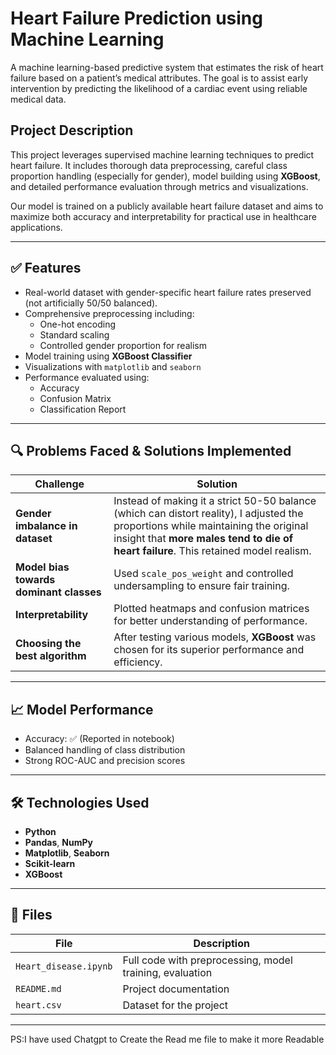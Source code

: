 #  Heart Failure Prediction using Machine Learning

A machine learning-based predictive system that estimates the risk of heart failure based on a patient’s medical attributes. The goal is to assist early intervention by predicting the likelihood of a cardiac event using reliable medical data.

##  Project Description

This project leverages supervised machine learning techniques to predict heart failure. It includes thorough data preprocessing, careful class proportion handling (especially for gender), model building using **XGBoost**, and detailed performance evaluation through metrics and visualizations.

Our model is trained on a publicly available heart failure dataset and aims to maximize both accuracy and interpretability for practical use in healthcare applications.

---

## ✅ Features

- Real-world dataset with gender-specific heart failure rates preserved (not artificially 50/50 balanced).
- Comprehensive preprocessing including:
  - One-hot encoding
  - Standard scaling
  - Controlled gender proportion for realism
- Model training using **XGBoost Classifier**
- Visualizations with `matplotlib` and `seaborn`
- Performance evaluated using:
  - Accuracy
  - Confusion Matrix
  - Classification Report

---

## 🔍 Problems Faced & Solutions Implemented

| Challenge | Solution |
|----------|----------|
| **Gender imbalance in dataset** | Instead of making it a strict 50-50 balance (which can distort reality), I adjusted the proportions while maintaining the original insight that **more males tend to die of heart failure**. This retained model realism. |
| **Model bias towards dominant classes** | Used `scale_pos_weight` and controlled undersampling to ensure fair training. |
| **Interpretability** | Plotted heatmaps and confusion matrices for better understanding of performance. |
| **Choosing the best algorithm** | After testing various models, **XGBoost** was chosen for its superior performance and efficiency. |

---

## 📈 Model Performance

- Accuracy: ✅ (Reported in notebook)
- Balanced handling of class distribution
- Strong ROC-AUC and precision scores

---

## 🛠️ Technologies Used

- **Python**
- **Pandas**, **NumPy**
- **Matplotlib**, **Seaborn**
- **Scikit-learn**
- **XGBoost**

---

## 📁 Files

| File | Description |
|------|-------------|
| `Heart_disease.ipynb` | Full code with preprocessing, model training, evaluation |
| `README.md` | Project documentation |
| `heart.csv` | Dataset for the project | 


---
PS:I have used Chatgpt to Create the Read me file to make it more Readable
